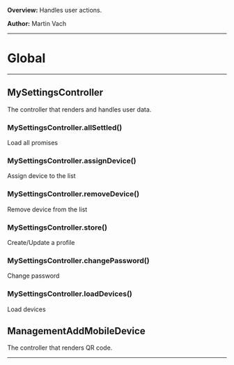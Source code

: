 **Overview:** Handles user actions.



**Author:** Martin Vach




* * *

# Global





* * *

## MySettingsController
The controller that renders and handles user data.

### MySettingsController.allSettled() 

Load all promises


### MySettingsController.assignDevice() 

Assign device to the list


### MySettingsController.removeDevice() 

Remove device from the list


### MySettingsController.store() 

Create/Update a profile


### MySettingsController.changePassword() 

Change password


### MySettingsController.loadDevices() 

Load devices



## ManagementAddMobileDevice
The controller that renders QR code.



* * *
